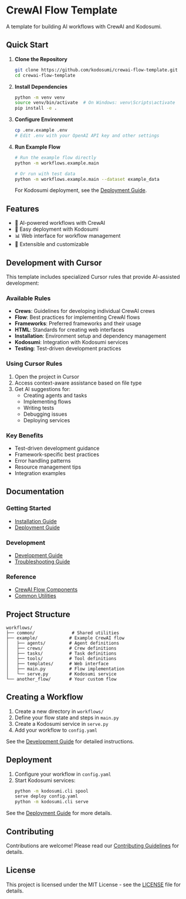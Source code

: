 # CrewAI Flow Template

A template for building AI workflows with CrewAI and Kodosumi.

## Quick Start

1. **Clone the Repository**
   ```bash
   git clone https://github.com/kodosumi/crewai-flow-template.git
   cd crewai-flow-template
   ```

2. **Install Dependencies**
   ```bash
   python -m venv venv
   source venv/bin/activate  # On Windows: venv\Scripts\activate
   pip install -e .
   ```

3. **Configure Environment**
   ```bash
   cp .env.example .env
   # Edit .env with your OpenAI API key and other settings
   ```

4. **Run Example Flow**
   ```bash
   # Run the example flow directly
   python -m workflows.example.main

   # Or run with test data
   python -m workflows.example.main --dataset example_data
   ```

   For Kodosumi deployment, see the [Deployment Guide](docs/deployment.md).

## Features

- 🤖 AI-powered workflows with CrewAI
- 🚀 Easy deployment with Kodosumi
- 📊 Web interface for workflow management
- 🔧 Extensible and customizable

## Development with Cursor

This template includes specialized Cursor rules that provide AI-assisted development:

### Available Rules

- **Crews**: Guidelines for developing individual CrewAI crews
- **Flow**: Best practices for implementing CrewAI flows
- **Frameworks**: Preferred frameworks and their usage
- **HTML**: Standards for creating web interfaces
- **Installation**: Environment setup and dependency management
- **Kodosumi**: Integration with Kodosumi services
- **Testing**: Test-driven development practices

### Using Cursor Rules

1. Open the project in Cursor
2. Access context-aware assistance based on file type
3. Get AI suggestions for:
   - Creating agents and tasks
   - Implementing flows
   - Writing tests
   - Debugging issues
   - Deploying services

### Key Benefits

- Test-driven development guidance
- Framework-specific best practices
- Error handling patterns
- Resource management tips
- Integration examples

## Documentation

### Getting Started
- [Installation Guide](docs/installation.md)
- [Deployment Guide](docs/deployment.md)

### Development
- [Development Guide](docs/development/guide.md)
- [Troubleshooting Guide](docs/troubleshooting.md)

### Reference
- [CrewAI Flow Components](docs/reference/crewai_flow.md)
- [Common Utilities](docs/reference/common_utilities.md)

## Project Structure

```
workflows/
├── common/              # Shared utilities
├── example/            # Example CrewAI flow
│   ├── agents/         # Agent definitions
│   ├── crews/          # Crew definitions
│   ├── tasks/          # Task definitions
│   ├── tools/          # Tool definitions
│   ├── templates/      # Web interface
│   ├── main.py         # Flow implementation
│   └── serve.py        # Kodosumi service
└── another_flow/       # Your custom flow
```

## Creating a Workflow

1. Create a new directory in `workflows/`
2. Define your flow state and steps in `main.py`
3. Create a Kodosumi service in `serve.py`
4. Add your workflow to `config.yaml`

See the [Development Guide](docs/development/guide.md) for detailed instructions.

## Deployment

1. Configure your workflow in `config.yaml`
2. Start Kodosumi services:
   ```bash
   python -m kodosumi.cli spool
   serve deploy config.yaml
   python -m kodosumi.cli serve
   ```

See the [Deployment Guide](docs/deployment.md) for more details.

## Contributing

Contributions are welcome! Please read our [Contributing Guidelines](CONTRIBUTING.md) for details.

## License

This project is licensed under the MIT License - see the [LICENSE](LICENSE) file for details. 